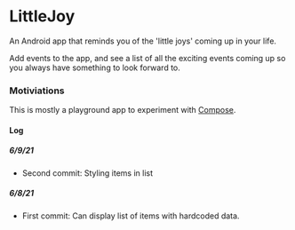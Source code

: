 # LittleJoy

An Android app that reminds you of the 'little joys' coming up in your life.

Add events to the app, and see a list of all the exciting events coming up so you always have something to look forward to.

### Motiviations

This is mostly a playground app to experiment with [Compose](https://developer.android.com/jetpack/compose).


#### Log

##### 6/9/21
- Second commit: Styling items in list

##### 6/8/21
- First commit: Can display list of items with hardcoded data.

